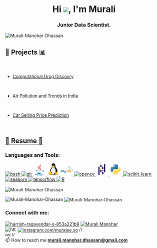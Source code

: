 <h1 align="center">Hi <img src="https://media.giphy.com/media/hvRJCLFzcasrR4ia7z/giphy.gif" width="25">, I'm Murali </h1>
<h3 align="center">Junior Data Scientist.</h3>

<p align="left"> <img src="https://komarev.com/ghpvc/?username=Murali-Manohar-Dhassan&label=Profile%20views&color=0e75b6&style=flat" alt="Murali-Manohar-Dhassan" /> </p>

## 📌 Projects 📊

<br>

- <a href="https://github.com/Murali-Manohar-Dhassan/Computational-Drug-Discovery">
  Computational Drug Discovry
</a>

<br>

- <a href="https://github.com/Murali-Manohar-Dhassan/AQ-India">
  Air Pollution and Trends in India
</a>

<br>

- <a href="https://github.com/Murali-Manohar-Dhassan/Used-Cars-selling-price-prediction">
  Car Selling Price Prediction
</a>

<br>


  ## <a href="https://drive.google.com/file/d/1eoxlbColXlBaL14d9KEewU-CfbI2R4Oc/view?usp=sharing"> 📌 Resume 📜</a>













<h3 align="left">Languages and Tools:</h3>
<p align="left"> <a href="https://www.gnu.org/software/bash/" target="_blank" rel="noreferrer"> <img src="https://www.vectorlogo.zone/logos/gnu_bash/gnu_bash-icon.svg" alt="bash" width="40" height="40"/> </a>  <a href="https://git-scm.com/" target="_blank" rel="noreferrer"> <img src="https://www.vectorlogo.zone/logos/git-scm/git-scm-icon.svg" alt="git" width="40" height="40"/> </a> <a href="https://www.java.com" target="_blank" rel="noreferrer"> <img src="https://raw.githubusercontent.com/devicons/devicon/master/icons/java/java-original.svg" alt="java" width="40" height="40"/> </a> <a href="https://www.linux.org/" target="_blank" rel="noreferrer"> <img src="https://raw.githubusercontent.com/devicons/devicon/master/icons/linux/linux-original.svg" alt="linux" width="40" height="40"/> </a> <a href="https://www.mysql.com/" target="_blank" rel="noreferrer"> <img src="https://raw.githubusercontent.com/devicons/devicon/master/icons/mysql/mysql-original-wordmark.svg" alt="mysql" width="40" height="40"/> </a> <a href="https://opencv.org/" target="_blank" rel="noreferrer"> <img src="https://www.vectorlogo.zone/logos/opencv/opencv-icon.svg" alt="opencv" width="40" height="40"/> </a> <a href="https://pandas.pydata.org/" target="_blank" rel="noreferrer"> <img src="https://raw.githubusercontent.com/devicons/devicon/2ae2a900d2f041da66e950e4d48052658d850630/icons/pandas/pandas-original.svg" alt="pandas" width="40" height="40"/> </a> <a href="https://www.python.org" target="_blank" rel="noreferrer"> <img src="https://raw.githubusercontent.com/devicons/devicon/master/icons/python/python-original.svg" alt="python" width="40" height="40"/> </a> <a href="https://scikit-learn.org/" target="_blank" rel="noreferrer"> <img src="https://upload.wikimedia.org/wikipedia/commons/0/05/Scikit_learn_logo_small.svg" alt="scikit_learn" width="40" height="40"/> </a> <a href="https://seaborn.pydata.org/" target="_blank" rel="noreferrer"> <img src="https://seaborn.pydata.org/_images/logo-mark-lightbg.svg" alt="seaborn" width="40" height="40"/> </a> <a href="https://www.tensorflow.org" target="_blank" rel="noreferrer"> <img src="https://www.vectorlogo.zone/logos/tensorflow/tensorflow-icon.svg" alt="tensorflow" width="40" height="40"/> </a><a href=https://cran.r-project.org/web/packages/rlang/index.html targets="blank"><img src="https://camo.githubusercontent.com/ac18665005b4292614735b188d530aaef130923b605838a83f876dc0d5409b9f/68747470733a2f2f7777772e722d70726f6a6563742e6f72672f6c6f676f2f526c6f676f2e737667" alt="R" height="30" width="40" /></a>
</p>



<p><img align="center" src="https://github-readme-streak-stats.herokuapp.com/?user=Murali-Manohar-Dhassan&" alt="Murali-Manohar-Dhassan" /></p>
<p><img align="left" src="https://github-readme-stats.vercel.app/api/top-langs?username=Murali-Manohar-Dhassan&show_icons=true&locale=en&layout=compact" alt="Murali-Manohar-Dhassan" /></p>
<p>&nbsp;<img align="center" src="https://github-readme-stats.vercel.app/api?username=Murali-Manohar-Dhassan&show_icons=true&locale=en" alt="Murali-Manohar-Dhassan" /></p>


<h3 align="left">Connect with me:</h3>
<p align="left">
<a href="https://www.linkedin.com/in/murali-manohar-" target="blank"><img align="center" src="https://raw.githubusercontent.com/rahuldkjain/github-profile-readme-generator/master/src/images/icons/Social/linked-in-alt.svg" alt="harrish-ragavendar-s-853a221b9" height="30" width="40" /></a>
<a href="https://kaggle.com/muralimanohard" target="blank"><img align="center" src="https://raw.githubusercontent.com/rahuldkjain/github-profile-readme-generator/master/src/images/icons/Social/kaggle.svg" alt="Murali Manohar" height="30" width="40" /></a>
<a href="https://instagram.com/muralee.xo" target="blank"><img align="center" src="https://raw.githubusercontent.com/rahuldkjain/github-profile-readme-generator/master/src/images/icons/Social/instagram.svg" alt="instagram.com/muralee.xo" height="30" width="40" /></a>
// <a href="https://auth.geeksforgeeks.org/user/https://auth.geeksforgeeks.org/user/harrishragavendar55/practice/" target="blank"><img align="left" src="https://upload.wikimedia.org/wikipedia/commons/5/53/SoloLearn_logo.svg" alt="https://www.sololearn.com/profile/3085198" height="30" width="40" /></a>

</p>

📫 How to reach me **murali.manohar.dhassan@gmail.com**
